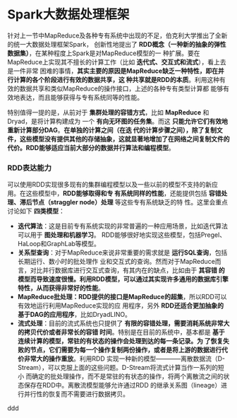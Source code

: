 Spark大数据处理框架
=================================================================================
针对上一节中MapReduce及各种专有系统中出现的不足，伯克利大学推出了全新的统一大数据处理框架Spark，
创新性地提出了 **RDD概念（一种新的抽象的弹性数据集）**，在某种程度上Spark是对MapReduce模型的一
种扩展。要在MapReduce上实现其不擅长的计算工作（比如 **迭代式、交互式和流式**），看上去是一件非常
困难的事情，**其实主要的原因是MapReduce缺乏一种特性，即在并行计算的各个阶段进行有效的数据共享，这
种共享就是RDD的本质**。利用这种有效的数据共享和类似MapReduce的操作接口，上述的各种专有类型计算都
能够有效地表达，而且能够获得与专有系统同等的性能。

特别值得一提的是，从前对于 **集群处理的容错方式**，比如 **MapReduce** 和Dryad，是将计算构建成为
一个 **有向无环图的任务集**。而这 **只能允许它们有效地重新计算部分DAG**。**在单独的计算之间（在迭
代的计算步骤之间），除了复制文件，这些模型没有提供其他的存储抽象，这就显著地增加了在网络之间复制文件的
代价。RDD能够适应当前大部分的数据并行算法和编程模型**。

### RDD表达能力
可以使用RDD实现很多现有的集群编程模型以及一些以前的模型不支持的新应用。在这些模型中，**RDD能够取得和专
有系统同样的性能**，还能提供包括 **容错处理、滞后节点（straggler node）处理** 等这些专有系统缺乏的特
性。这里会重点讨论如下 **四类模型**：
+ **迭代算法**：这是目前专有系统实现的非常普遍的一种应用场景，比如迭代算法可以用于 **图处理和机器学习**。
RDD能够很好地实现这些模型，包括Pregel、HaLoop和GraphLab等模型。
+ **关系型查询**：对于MapReduce来说非常重要的需求就是 **运行SQL查询**，包括长期运行、数小时的批处理作
业和交互式的查询。然而对于MapReduce而言，对比并行数据库进行交互式查询，有其内在的缺点，比如由于 **其容错
的模型而导致速度很慢。利用RDD模型，可以通过其实现许多通用的数据库引擎特性，从而获得非常好的性能**。
+ **MapReduce批处理：RDD提供的接口是MapReduce的超集**，所以RDD可以有效地运行利用MapReduce实现的应
用程序，另外 **RDD还适合更加抽象的基于DAG的应用程序**，比如DryadLINO。
+ **流式处理**：目前的流式系统也只提供了 **有限的容错处理，需要消耗系统非常大的拷贝代价或者非常长的容错
时间**。特别是在目前的系统中，基本都是 **基于连续计算的模型，常驻的有状态的操作会处理到达的每一条记录。为
了恢复失败的节点，它们需要为每一个操作复制两份操作，或者是将上游的数据进行代价非常大的操作重放**。利用RDD
实现一种新的模型————离散数据流（D-Stream），可以克服上面的这些问题。D-Stream将流式计算当作一系列的短小
而确定的批处理操作，而不是常驻的有状态的操作，将两个离散流之间的状态保存在RDD中。离散流模型能够允许通过RDD
的继承关系图（lineage）进行并行性的恢复而不需要进行数据拷贝。
















































ddd
